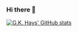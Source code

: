 ### Hi there 👋

[![G.K. Hays' GitHub stats](https://github-readme-stats.vercel.app/api?username=gkhays&count_private=true&show_icons=true)](https://github.com/gkhays/)

<!--
**gkhays/gkhays** is a ✨ _special_ ✨ repository because its `README.md` (this file) appears on your GitHub profile.

Here are some ideas to get you started:

- 🔭 I’m currently working on ...
- 🌱 I’m currently learning ...
- 👯 I’m looking to collaborate on ...
- 🤔 I’m looking for help with ...
- 💬 Ask me about ...
- 📫 How to reach me: ...
- 😄 Pronouns: ...
- ⚡ Fun fact: ...
-->
